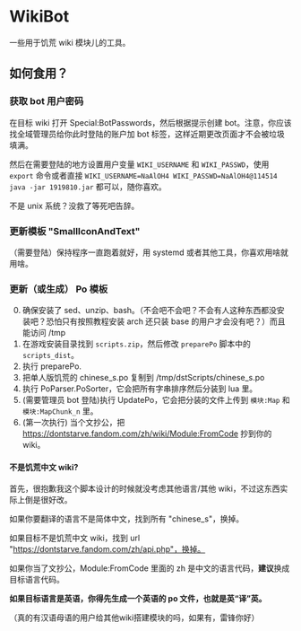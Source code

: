 # WikiBot
一些用于饥荒 wiki 模块儿的工具。

## 如何食用？
### 获取 bot 用户密码
在目标 wiki 打开 Special:BotPasswords，然后根据提示创建 bot。注意，你应该找全域管理员给你此时登陆的账户加 bot 标签，这样近期更改页面才不会被垃圾填满。

然后在需要登陆的地方设置用户变量 `WIKI_USERNAME` 和 `WIKI_PASSWD`，使用 `export` 命令或者直接 `WIKI_USERNAME=NaAlOH4 WIKI_PASSWD=NaAlOH4@114514 java -jar 1919810.jar` 都可以，随你喜欢。

不是 unix 系统？没救了等死吧告辞。

### 更新模板 "SmallIconAndText"
（需要登陆）保持程序一直跑着就好，用 systemd 或者其他工具，你喜欢用啥就用啥。

### 更新（或生成） Po 模板
0. 确保安装了 sed、unzip、bash。（不会吧不会吧？不会有人这种东西都没安装吧？恐怕只有按照教程安装 arch 还只装 base 的用户才会没有吧？）而且能访问 /tmp
1. 在游戏安装目录找到 `scripts.zip`，然后修改 `preparePo` 脚本中的 `scripts_dist`。 
2. 执行 preparePo.
3. 把单人版饥荒的 chinese_s.po 复制到 /tmp/dstScripts/chinese_s.po
4. 执行 PoParser.PoSorter，它会把所有字串排序然后分装到 lua 里。
5. (需要管理员 bot 登陆)执行 UpdatePo，它会把分装的文件上传到 `模块:Map` 和 `模块:MapChunk_n` 里。
6. (第一次执行) 当个文抄公，把 https://dontstarve.fandom.com/zh/wiki/Module:FromCode 抄到你的 wiki。

#### 不是饥荒中文 wiki?
首先，很抱歉我这个脚本设计的时候就没考虑其他语言/其他 wiki，不过这东西实际上倒是很好改。

如果你要翻译的语言不是简体中文，找到所有 "chinese_s"，换掉。

如果目标不是饥荒中文 wiki，找到 url "https://dontstarve.fandom.com/zh/api.php"，换掉。

如果你当了文抄公，Module:FromCode 里面的 zh 是中文的语言代码，**建议**换成目标语言代码。

**如果目标语言是英语，你得先生成一个英语的 po 文件，也就是英“译”英。**

（真的有汉语母语的用户给其他wiki搭建模块的吗，如果有，雷锋你好）